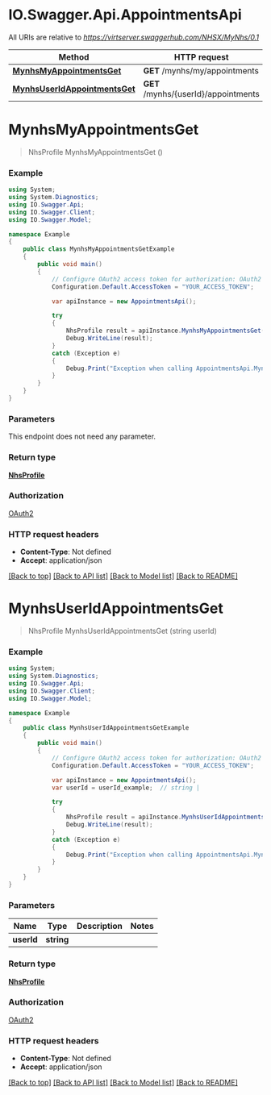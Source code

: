 # IO.Swagger.Api.AppointmentsApi

All URIs are relative to *https://virtserver.swaggerhub.com/NHSX/MyNhs/0.1*

Method | HTTP request | Description
------------- | ------------- | -------------
[**MynhsMyAppointmentsGet**](AppointmentsApi.md#mynhsmyappointmentsget) | **GET** /mynhs/my/appointments | 
[**MynhsUserIdAppointmentsGet**](AppointmentsApi.md#mynhsuseridappointmentsget) | **GET** /mynhs/{userId}/appointments | 

<a name="mynhsmyappointmentsget"></a>
# **MynhsMyAppointmentsGet**
> NhsProfile MynhsMyAppointmentsGet ()



### Example
```csharp
using System;
using System.Diagnostics;
using IO.Swagger.Api;
using IO.Swagger.Client;
using IO.Swagger.Model;

namespace Example
{
    public class MynhsMyAppointmentsGetExample
    {
        public void main()
        {
            // Configure OAuth2 access token for authorization: OAuth2
            Configuration.Default.AccessToken = "YOUR_ACCESS_TOKEN";

            var apiInstance = new AppointmentsApi();

            try
            {
                NhsProfile result = apiInstance.MynhsMyAppointmentsGet();
                Debug.WriteLine(result);
            }
            catch (Exception e)
            {
                Debug.Print("Exception when calling AppointmentsApi.MynhsMyAppointmentsGet: " + e.Message );
            }
        }
    }
}
```

### Parameters
This endpoint does not need any parameter.

### Return type

[**NhsProfile**](NhsProfile.md)

### Authorization

[OAuth2](../README.md#OAuth2)

### HTTP request headers

 - **Content-Type**: Not defined
 - **Accept**: application/json

[[Back to top]](#) [[Back to API list]](../README.md#documentation-for-api-endpoints) [[Back to Model list]](../README.md#documentation-for-models) [[Back to README]](../README.md)
<a name="mynhsuseridappointmentsget"></a>
# **MynhsUserIdAppointmentsGet**
> NhsProfile MynhsUserIdAppointmentsGet (string userId)



### Example
```csharp
using System;
using System.Diagnostics;
using IO.Swagger.Api;
using IO.Swagger.Client;
using IO.Swagger.Model;

namespace Example
{
    public class MynhsUserIdAppointmentsGetExample
    {
        public void main()
        {
            // Configure OAuth2 access token for authorization: OAuth2
            Configuration.Default.AccessToken = "YOUR_ACCESS_TOKEN";

            var apiInstance = new AppointmentsApi();
            var userId = userId_example;  // string | 

            try
            {
                NhsProfile result = apiInstance.MynhsUserIdAppointmentsGet(userId);
                Debug.WriteLine(result);
            }
            catch (Exception e)
            {
                Debug.Print("Exception when calling AppointmentsApi.MynhsUserIdAppointmentsGet: " + e.Message );
            }
        }
    }
}
```

### Parameters

Name | Type | Description  | Notes
------------- | ------------- | ------------- | -------------
 **userId** | **string**|  | 

### Return type

[**NhsProfile**](NhsProfile.md)

### Authorization

[OAuth2](../README.md#OAuth2)

### HTTP request headers

 - **Content-Type**: Not defined
 - **Accept**: application/json

[[Back to top]](#) [[Back to API list]](../README.md#documentation-for-api-endpoints) [[Back to Model list]](../README.md#documentation-for-models) [[Back to README]](../README.md)
